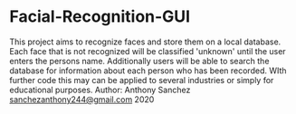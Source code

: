 # Facial-Recognition-GUI
This project aims to recognize faces and store them on a local database. Each face that is not recognized will be classified 'unknown' until the user enters the persons name. Additionally users will be able to search the database  for information about each person who has been recorded. WIth further code this may can be applied to several industries or simply for educational purposes.  Author: Anthony Sanchez sanchezanthony244@gmail.com 2020 
